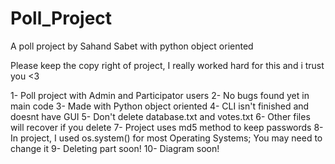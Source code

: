 # Poll_Project
A poll project by Sahand Sabet with python object oriented

Please keep the copy right of project, I really worked hard for this and i trust you <3

1- Poll project with Admin and Participator users
2- No bugs found yet in main code
3- Made with Python object oriented
4- CLI isn't finished and doesnt have GUI
5- Don't delete database.txt and votes.txt
6- Other files will recover if you delete
7- Project uses md5 method to keep passwords
8- In project, I used os.system() for most Operating Systems; You may need to change it
9- Deleting part soon!
10- Diagram soon!

